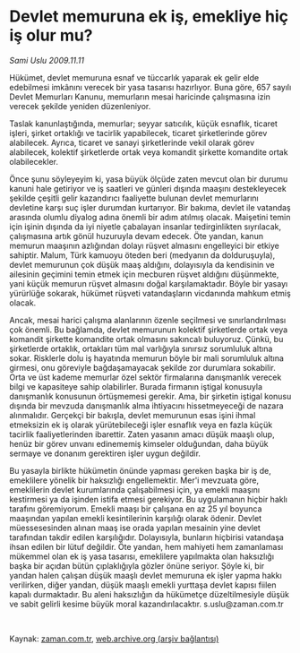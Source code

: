 # Devlet memuruna ek iş, emekliye hiç iş olur mu?

*Sami Uslu 2009.11.11*

<tr><td class="metin" colspan="2" style="padding-top: 20px; padding-left: 5px; ">Hükümet, devlet memuruna esnaf ve tüccarlık yaparak ek gelir elde edebilmesi imkânını verecek bir yasa tasarısı hazırlıyor. Buna göre, 657 sayılı Devlet Memurları Kanunu, memurların mesai haricinde çalışmasına izin verecek şekilde yeniden düzenleniyor.</td></tr><tr><td class="metin" colspan="2" style="padding-top: 20px; padding-left: 5px; "><p> Taslak kanunlaştığında, memurlar; seyyar satıcılık, küçük esnaflık, ticaret işleri, şirket ortaklığı ve tacirlik yapabilecek, ticaret şirketlerinde görev alabilecek. Ayrıca, ticaret ve sanayi şirketlerinde vekil olarak görev alabilecek, kolektif şirketlerde ortak veya komandit şirkette komandite ortak olabilecekler.
<p> Önce şunu söyleyeyim ki, yasa büyük ölçüde zaten mevcut olan bir durumu kanuni hale getiriyor ve iş saatleri ve günleri dışında maaşını destekleyecek şekilde çeşitli gelir kazandırıcı faaliyette bulunan devlet memurlarını devletine karşı suç işler durumdan kurtarıyor. Bir bakıma, devlet ile vatandaş arasında olumlu diyalog adına önemli bir adım atılmış olacak. Maişetini temin için işinin dışında da iyi niyetle çabalayan insanlar tedirginlikten sıyrılacak, çalışmasına artık gönül huzuruyla devam edecek. Öte yandan, kanun memurun maaşının azlığından dolayı rüşvet almasını engelleyici bir etkiye sahiptir. Malum, Türk kamuoyu öteden beri (medyanın da dolduruşuyla), devlet memurunun çok düşük maaş aldığını, dolayısıyla da kendisinin ve ailesinin geçimini temin etmek için mecburen rüşvet aldığını düşünmekte, yani küçük memurun rüşvet almasını doğal karşılamaktadır. Böyle bir yasayı yürürlüğe sokarak, hükümet rüşveti vatandaşların vicdanında mahkum etmiş olacak.
<p> Ancak, mesai harici çalışma alanlarının özenle seçilmesi ve sınırlandırılması çok önemli. Bu bağlamda, devlet memurunun kolektif şirketlerde ortak veya komandit şirkette komandite ortak olmasını sakıncalı buluyoruz. Çünkü, bu şirketlerde ortaklık, ortakları tüm mal varlığıyla sınırsız sorumluluk altına sokar. Risklerle dolu iş hayatında memurun böyle bir mali sorumluluk altına girmesi, onu göreviyle bağdaşamayacak şekilde zor durumlara sokabilir. Orta ve üst kademe memurlar özel sektör firmalarına danışmanlık verecek bilgi ve kapasiteye sahip olabilirler. Burada firmanın iştigal konusuyla danışmanlık konusunun örtüşmemesi gerekir. Ama, bir şirketin iştigal konusu dışında bir mevzuda danışmanlık alma ihtiyacını hissetmeyeceği de nazara alınmalıdır. Gerçekçi bir bakışla, devlet memurunun esas işini ihmal etmeksizin ek iş olarak yürütebileceği işler esnaflık veya en fazla küçük tacirlik faaliyetlerinden ibarettir. Zaten yasanın amacı düşük maaşlı olup, henüz bir görev unvanı edinememiş kimseler olduğundan, daha büyük sermaye ve donanım gerektiren işler uygun değildir.
<p> Bu yasayla birlikte hükümetin önünde yapması gereken başka bir iş de, emeklilere yönelik bir haksızlığı engellemektir. Mer'i mevzuata göre, emeklilerin devlet kurumlarında çalışabilmesi için, ya emekli maaşını kestirmesi ya da işinden istifa etmesi gerekiyor. Bu uygulamanın hiçbir haklı tarafını göremiyorum. Emekli maaşı bir çalışana en az 25 yıl boyunca maaşından yapılan emekli kesintilerinin karşılığı olarak ödenir. Devlet müessesesinden alınan maaş ise orada yapılan mesainin yine devlet tarafından takdir edilen karşılığıdır. Dolayısıyla, bunların hiçbirisi vatandaşa ihsan edilen bir lütuf değildir. Öte yandan, hem mahiyeti hem zamanlaması mükemmel olan ek iş yasa tasarısı, emeklilere yapılmakta olan haksızlığı başka bir açıdan bütün çıplaklığıyla gözler önüne seriyor. Şöyle ki, bir yandan halen çalışan düşük maaşlı devlet memuruna ek işler yapma hakkı verilirken, diğer yandan, düşük maaşlı emekli yurttaşa devlet kapısı fiilen kapalı durmaktadır. Bu aleni haksızlığın da hükümetçe düzeltilmesiyle düşük ve sabit gelirli kesime büyük moral kazandırılacaktır. s.uslu@zaman.com.tr
<p><br/></p></p></p></p></p></td></tr>

Kaynak: [zaman.com.tr](http://zaman.com.tr/yazar.do?yazino=914327), [web.archive.org (arşiv bağlantısı)](http://web.archive.org/web/20091112105657/http://zaman.com.tr:80/yazar.do?yazino=914327)
